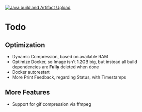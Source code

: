 [![Java build and Artifact Upload](https://github.com/Hempflingclub/cbzCompress/actions/workflows/gradle.yml/badge.svg)](https://github.com/Hempflingclub/cbzCompress/actions/workflows/gradle.yml)
# Todo
## Optimization
* Dynamic Compression, based on available RAM
* Optimize Docker, so Image isn't 1.2GB big, but instead all build dependencies are **Fully** deleted when done
* Docker autorestart
* More Print Feedback, regarding Status, with Timestamps
## More Features
* Support for gif compression via ffmpeg